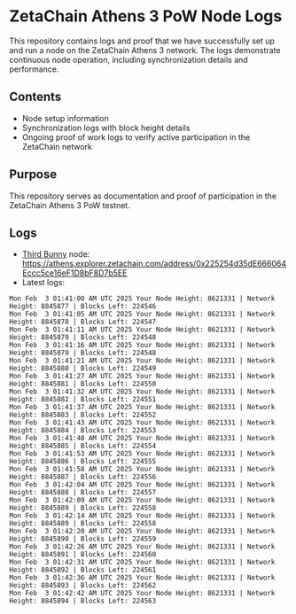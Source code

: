 # ZetaChain Athens 3 PoW Node Logs
This repository contains logs and proof that we have successfully set up and run a node on the ZetaChain Athens 3 network. The logs demonstrate continuous node operation, including synchronization details and performance.

## Contents
- Node setup information
- Synchronization logs with block height details
- Ongoing proof of work logs to verify active participation in the ZetaChain network

## Purpose
This repository serves as documentation and proof of participation in the ZetaChain Athens 3 PoW testnet.

## Logs

- [Third Bunny](https://thirdbunny.xyz/) node: https://athens.explorer.zetachain.com/address/0x225254d35dE666064Eccc5ce16eF1D8bF8D7b5EE
- Latest logs:
```
Mon Feb  3 01:41:00 AM UTC 2025 Your Node Height: 8621331 | Network Height: 8845877 | Blocks Left: 224546
Mon Feb  3 01:41:05 AM UTC 2025 Your Node Height: 8621331 | Network Height: 8845878 | Blocks Left: 224547
Mon Feb  3 01:41:11 AM UTC 2025 Your Node Height: 8621331 | Network Height: 8845879 | Blocks Left: 224548
Mon Feb  3 01:41:16 AM UTC 2025 Your Node Height: 8621331 | Network Height: 8845879 | Blocks Left: 224548
Mon Feb  3 01:41:21 AM UTC 2025 Your Node Height: 8621331 | Network Height: 8845880 | Blocks Left: 224549
Mon Feb  3 01:41:27 AM UTC 2025 Your Node Height: 8621331 | Network Height: 8845881 | Blocks Left: 224550
Mon Feb  3 01:41:32 AM UTC 2025 Your Node Height: 8621331 | Network Height: 8845882 | Blocks Left: 224551
Mon Feb  3 01:41:37 AM UTC 2025 Your Node Height: 8621331 | Network Height: 8845883 | Blocks Left: 224552
Mon Feb  3 01:41:43 AM UTC 2025 Your Node Height: 8621331 | Network Height: 8845884 | Blocks Left: 224553
Mon Feb  3 01:41:48 AM UTC 2025 Your Node Height: 8621331 | Network Height: 8845885 | Blocks Left: 224554
Mon Feb  3 01:41:53 AM UTC 2025 Your Node Height: 8621331 | Network Height: 8845886 | Blocks Left: 224555
Mon Feb  3 01:41:58 AM UTC 2025 Your Node Height: 8621331 | Network Height: 8845887 | Blocks Left: 224556
Mon Feb  3 01:42:04 AM UTC 2025 Your Node Height: 8621331 | Network Height: 8845888 | Blocks Left: 224557
Mon Feb  3 01:42:09 AM UTC 2025 Your Node Height: 8621331 | Network Height: 8845889 | Blocks Left: 224558
Mon Feb  3 01:42:14 AM UTC 2025 Your Node Height: 8621331 | Network Height: 8845889 | Blocks Left: 224558
Mon Feb  3 01:42:20 AM UTC 2025 Your Node Height: 8621331 | Network Height: 8845890 | Blocks Left: 224559
Mon Feb  3 01:42:26 AM UTC 2025 Your Node Height: 8621331 | Network Height: 8845891 | Blocks Left: 224560
Mon Feb  3 01:42:31 AM UTC 2025 Your Node Height: 8621331 | Network Height: 8845892 | Blocks Left: 224561
Mon Feb  3 01:42:36 AM UTC 2025 Your Node Height: 8621331 | Network Height: 8845893 | Blocks Left: 224562
Mon Feb  3 01:42:42 AM UTC 2025 Your Node Height: 8621331 | Network Height: 8845894 | Blocks Left: 224563
```
